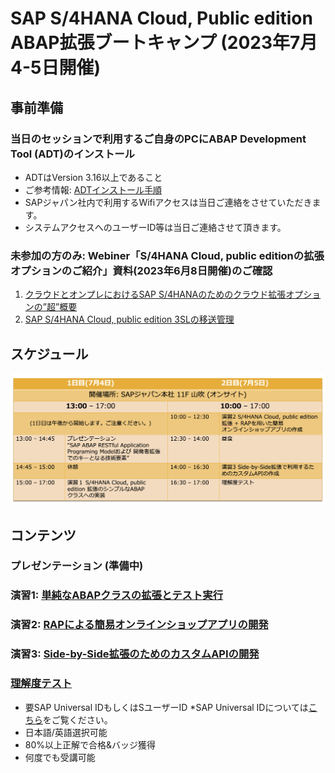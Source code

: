 # SAP S/4HANA Cloud, Public edition ABAP拡張ブートキャンプ (2023年7月4-5日開催)

## 事前準備    
### 当日のセッションで利用するご自身のPCにABAP Development Tool (ADT)のインストール     
- ADTはVersion 3.16以上であること
- ご参考情報: [ADTインストール手順](https://developers.sap.com/tutorials/abap-install-adt.html )
- SAPジャパン社内で利用するWifiアクセスは当日ご連絡をさせていただきます。
- システムアクセスへのユーザーID等は当日ご連絡させて頂きます。


### 未参加の方のみ: Webiner「S/4HANA Cloud, public editionの拡張オプションのご紹介」資料(2023年6月8日開催)のご確認
1. [クラウドとオンプレにおけるSAP S/4HANAのためのクラウド拡張オプションの”超”概要​](Preparations/SAPS4HANApublicCloud_extensibilityOptions.pdf)
2. [SAP S/4HANA Cloud, public edition 3SLの移送管理](Preparations/Day2_2_3SL_TransportManagement_Public_translated.pdf)


## スケジュール
![schedule](images/Schedule_ABAPworkshop_02.png)

## コンテンツ
### プレゼンテーション (準備中)
### 演習1: [単純なABAPクラスの拡張とテスト実行](Exercise_1/Exercise1_developerExtensibilities.pdf)
### 演習2: [RAPによる簡易オンラインショップアプリの開発](Exercise_2/Exercise2_developerExtensibilities.pdf)
### 演習3: [Side-by-Side拡張のためのカスタムAPIの開発](Exercise_3/Exercise3_developerExtensibilities.pdf)
### [理解度テスト](https://performancemanager.successfactors.eu/sf/learning?destUrl=https%3a%2f%2fsaplearninghub%2eplateau%2ecom%2flearning%2fuser%2fdeeplink%5fredirect%2ejsp%3flinkId%3dPROGRAM%5fDETAILS%26programID%3dPE%5fKB%5fS4HC%5fABAP%5fDEVS4%26fromSF%3dY&company=learninghub) 
- 要SAP Universal IDもしくはSユーザーID *SAP Universal IDについては[こちら](https://www.sap.com/japan/account/universal-id.html)をご覧ください。
- 日本語/英語選択可能
- 80%以上正解で合格&バッジ獲得
- 何度でも受講可能
